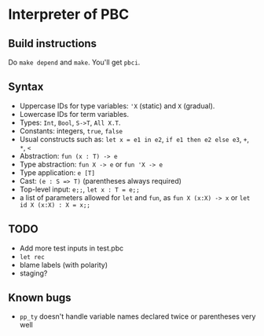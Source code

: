 # Interpreter of PBC

## Build instructions

Do `make depend` and `make`.  You'll get `pbci`.

## Syntax

* Uppercase IDs for type variables: `'X` (static) and `X` (gradual).
* Lowercase IDs for term variables.
* Types: `Int`, `Bool`, `S->T`, `All X.T`.
* Constants: integers, `true`, `false`
* Usual constructs such as: `let x = e1 in e2`, `if e1 then e2 else e3`, `+`, `*`, `<`
* Abstraction: `fun (x : T) -> e`
* Type abstraction: `fun X -> e` or `fun 'X -> e`
* Type application: `e [T]`
* Cast: `(e : S => T)` (parentheses always required)
* Top-level input: `e;;`, `let x : T = e;;`
* a list of parameters allowed for `let` and `fun`, as `fun X (x:X) -> x` or `let id X (x:X) : X = x;;`

## TODO

* Add more test inputs in test.pbc
* `let rec`
* blame labels (with polarity)
* staging?

## Known bugs

* `pp_ty` doesn't handle variable names declared twice or parentheses very well
